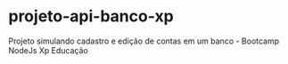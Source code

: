 # projeto-api-banco-xp
Projeto simulando cadastro e edição de contas em um banco - Bootcamp NodeJs Xp Educação

